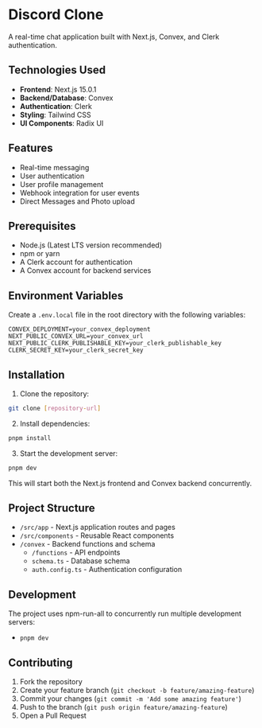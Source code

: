 # Discord Clone

A real-time chat application built with Next.js, Convex, and Clerk authentication.

## Technologies Used

- **Frontend**: Next.js 15.0.1
- **Backend/Database**: Convex
- **Authentication**: Clerk
- **Styling**: Tailwind CSS
- **UI Components**: Radix UI

## Features

- Real-time messaging
- User authentication
- User profile management
- Webhook integration for user events
- Direct Messages and Photo upload

## Prerequisites

- Node.js (Latest LTS version recommended)
- npm or yarn
- A Clerk account for authentication
- A Convex account for backend services

## Environment Variables

Create a `.env.local` file in the root directory with the following variables:

```env
CONVEX_DEPLOYMENT=your_convex_deployment
NEXT_PUBLIC_CONVEX_URL=your_convex_url
NEXT_PUBLIC_CLERK_PUBLISHABLE_KEY=your_clerk_publishable_key
CLERK_SECRET_KEY=your_clerk_secret_key
```

## Installation

1. Clone the repository:

```bash
git clone [repository-url]
```

2. Install dependencies:

```bash
pnpm install
```

3. Start the development server:

```bash
pnpm dev
```

This will start both the Next.js frontend and Convex backend concurrently.

## Project Structure

- `/src/app` - Next.js application routes and pages
- `/src/components` - Reusable React components
- `/convex` - Backend functions and schema
  - `/functions` - API endpoints
  - `schema.ts` - Database schema
  - `auth.config.ts` - Authentication configuration

## Development

The project uses npm-run-all to concurrently run multiple development servers:

- `pnpm dev`

## Contributing

1. Fork the repository
2. Create your feature branch (`git checkout -b feature/amazing-feature`)
3. Commit your changes (`git commit -m 'Add some amazing feature'`)
4. Push to the branch (`git push origin feature/amazing-feature`)
5. Open a Pull Request

